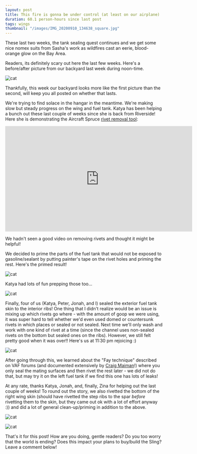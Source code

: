 ```yaml
---
layout: post
title: This fire is gonna be under control (at least on our airplane)
duration: 60.1 person-hours since last post
tags: wings
thumbnail: "/images/IMG_20200910_134638_square.jpg"
---
```

These last two weeks, the tank sealing quest continues and we get some nice nomex suits from Sasha's work as wildfires cast an eerie, blood-orange glow on the Bay Area.

Readers, its definitely scary out here the last few weeks. Here's a before/after picture from our backyard last week during noon-time.

![cat](/images/before_after_fires.png)

Thankfully, this week our backyard looks more like the first picture than the second, will keep you all posted on whether that lasts.

We're trying to find solace in the hangar in the meantime. We're making slow but steady progress on the wing and fuel tank. Katya has been helping a bunch out these last couple of weeks since she is back from Riverside! Here she is demonstrating the Aircraft Spruce [rivet removal tool](https://www.aircraftspruce.com/catalog/topages/rivetremoval.php):

<iframe width="598" height="336" src="https://www.youtube.com/embed/uSgC7Dcaou8" frameborder="0" allow="accelerometer; autoplay; encrypted-media; gyroscope; picture-in-picture" allowfullscreen></iframe>

We hadn't seen a good video on removing rivets and thought it might be helpful!

We decided to prime the parts of the fuel tank that would not be exposed to gasoline/sealant by putting painter's tape on the rivet holes and priming the rest. Here's the primed result!

![cat](/images/20200913_165116.jpg)

Katya had lots of fun prepping those too...

![cat](/images/20200913_183541.jpg)

Finally, four of us (Katya, Peter, Jonah, and I) sealed the exterior fuel tank skin to the interior ribs! One thing that I didn't realize would be an issue is mixing up which rivets go where - with the amount of goop we were using, it was super hard to tell whether we'd even used domed or countersunk rivets in which places or sealed or not sealed. Next time we'll only wash and work with one kind of rivet at a time (since the channel uses non-sealed rivets on the bottom but sealed ones on the ribs). However, we still felt pretty good when it was over!! Here's us at 11:30 pm rejoicing :)

![cat](/images/20200915_230759.jpg)

After going through this, we learned about the "Fay technique" described on VAF forums (and documented extensively by [Craig Maiman](http://craigsling4.blogspot.com/p/building-fuel-tanks.html)!) where you only seal the mating surfaces and then rivet the rest later - we did not do that, but may try it on the left fuel tank if we find this one has lots of leaks!

At any rate, thanks Katya, Jonah, and, finally, Zina for helping out the last couple of weeks! To round out the story, we also rivetted the bottom of the right wing skin (should have rivetted the step ribs to the spar *before* rivetting them to the skin, but they came out ok with a lot of effort anyway :)) and did a lot of general clean-up/priming in addition to the above.

![cat](/images/Inked20200912_163406.jpg)

![cat](/images/20200903_204145.jpg)

That's it for this post! How are you doing, gentle readers? Do you too worry that the world is ending? Does this impact your plans to buy/build the Sling? Leave a comment below!